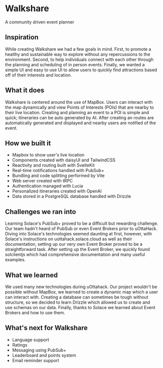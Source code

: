 # Walkshare
A community driven event planner

## Inspiration
While creating Walkshare we had a few goals in mind. First, to promote a healthy and sustainable way to explore without any repercussions to the environment. Second, to help individuals connect with each other through the planning and scheduling of in person events. Finally, we wanted a simple UI and easy to use UI to allow users to quickly find attractions based off of their interests and location.

## What it does
Walkshare is centered around the use of MapBox. Users can interact with the map dynamically and view Points of Interests (POIs) that are nearby to their live location. Creating and planning an event to a POI is simple and quick; itineraries can be auto generated by AI. After creating an routes are automatically generated and displayed and nearby users are notified of the event.

## How we built it

- Mapbox to show user's live location
- Components created with daisyUI and TailwindCSS
- Reactivity and routing built with SvelteKit
- Real-time notifications handled with PubSub+
- Bundling and code splitting performed by Vite
- Web server created with tRPC
- Authentication managed with Lucia
- Personalized itineraries created with OpenAI
- Data stored in a PostgreSQL database handled with Drizzle

## Challenges we ran into

Learning Solace's PubSub+ proved to be a difficult but rewarding challenge. Our team hadn't heard of PubSub or even Event Brokers prior to uOttaHack. Diving into Solace's technologies seemed daunting at first, however, with Solace's instructions on uottahack.solace.cloud as well as their documentation, setting up our very own Event Broker proved to be a straightforward task. After setting up the Event Broker, we quickly found solclientjs which had comprehensive documentation and many useful examples. 

## What we learned

We used many new technologies during uOttahack. Our project wouldn't be possible without MapBox, we learned to create a dynamic map which a user can interact with. Creating a database can sometimes be tough without structure, so we decided to learn Drizzle which allowed us to create and use schemas on our data. Finally, thanks to Solace we learned about Event Brokers and how to use them.

## What's next for Walkshare
- Language support
- Ratings
- Messaging using PubSub+
- Leaderboard and points system
- Email reminder support
